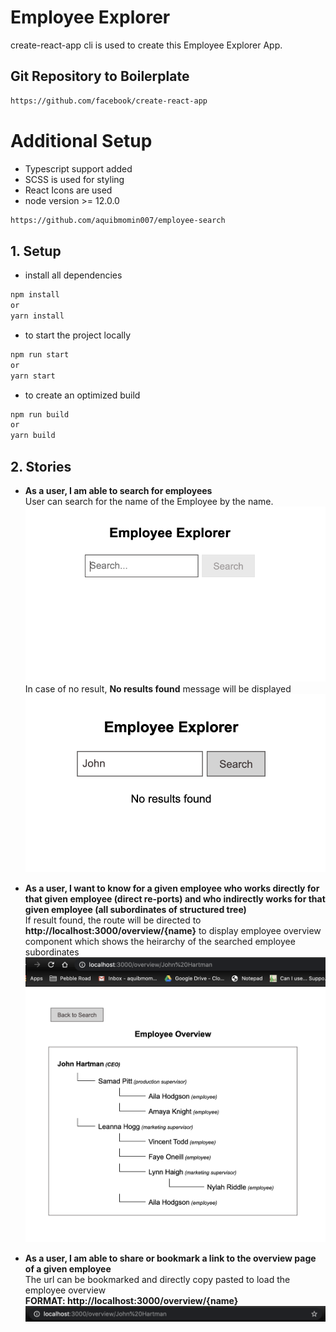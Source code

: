 # Employee Explorer
create-react-app cli is used to create this Employee Explorer App.
## Git Repository to Boilerplate
```bash
https://github.com/facebook/create-react-app
```

# Additional Setup
* Typescript support added
* SCSS is used for styling
* React Icons are used
* node version >= 12.0.0


```bash
https://github.com/aquibmomin007/employee-search
```

## 1. Setup
- install all dependencies
```bash
npm install
or 
yarn install
```
- to start the project locally
```bash
npm run start
or 
yarn start
```
- to create an optimized build
```bash
npm run build
or 
yarn build
```

## 2. Stories
- **As a user, I am able to search for employees**<br/>
User can search for the name of the Employee by the name. 
  ![Search Screen](markdown-images/search-screen.png)<br/>
In case of no result, **No results found** message will be displayed
  ![Search no result Screen](markdown-images/search-no-result.png)

- **As a user, I want to know for a given employee who works directly for that given employee (direct re-ports) and who indirectly works for that given employee (all subordinates of structured tree)**<br />
If result found, the route will be directed to **http://localhost:3000/overview/{name}** to display employee overview component which shows the heirarchy of the searched employee subordinates
  ![Overview Screen](markdown-images/overview.png)
  
- **As a user, I am able to share or bookmark a link to the overview page of a given employee**<br />
The url can be bookmarked and directly copy pasted to load the employee overview<br />
**FORMAT: http://localhost:3000/overview/{name}**
  ![Bookmark URL Screen](markdown-images/bookmark-url.png)
  
